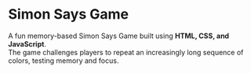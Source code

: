 # Simon Says Game 

A fun memory-based Simon Says Game built using **HTML, CSS, and JavaScript**.  
The game challenges players to repeat an increasingly long sequence of colors, testing memory and focus.
